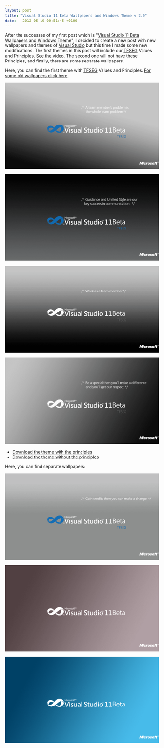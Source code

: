 ```yaml
---
layout: post
title: "Visual Studio 11 Beta Wallpapers and Windows Theme v 2.0"
date:   2012-05-19 00:51:45 +0100
---
```


After the successes of my first post which is "[Visual Studio 11 Beta Wallpapers and Windows Theme](https://mohamedradwan-devops.github.io/posts/visual-studio-11-beta-wallpapers-and-windows-theme/ "Visual Studio 11 Wallpaper and Themes")",
I decided to create a new post with new wallpapers and themes of [Visual Studio](http://www.microsoft.com/visualstudio/11/en-us/downloads)
but this time I made some new modifications. The first themes in this
post will include our
[TFSEG](https://sites.google.com/site/tfsegyptusergroup/)
Values and Principles. [See the video](https://mohamedradwan-devops.github.io/posts/getting-religion-with-tfs-for-agile-software-development/ "TFSEG Principles").
The second one will not have these Principles, and finally, there are
some separate wallpapers.

Here, you can find the first theme with
[TFSEG](https://sites.google.com/site/tfsegyptusergroup/)
Values and Principles. [For some old wallpapers click here](http://blogs.msdn.com/b/mbakirov/archive/2010/06/02/10018698.aspx?ocid=soc-n-eg-elite--MRadwan).

[![Wallpaper-6-B](/assets/images/2017/08/Wallpaper-6-B-1024x576.png)](/assets/images/2017/08/Wallpaper-6-B.png)

[![Wallpaper-4-B](/assets/images/2017/08/Wallpaper-4-B-1024x576.png)](/assets/images/2017/08/Wallpaper-4-B.png)

[![Wallpaper-5-W](/assets/images/2017/08/Wallpaper-5-W-1024x576.png)](/assets/images/2017/08/Wallpaper-5-W.png)

[![Wallpaper-3-W](/assets/images/2017/08/Wallpaper-3-W-1024x576.png)](/assets/images/2017/08/Wallpaper-3-W.png)

- [Download the theme with the
principles](https://skydrive.live.com/redir?resid=4BCAA16D27B46600!2209 "Visual Studio 11 Theme for TFSEG")
- [Download the theme without the
principles](https://skydrive.live.com/redir?resid=4BCAA16D27B46600!2210 "Visual Studio 11 theme")

Here, you can find separate wallpapers:

[![Wallpaper-2-B](/assets/images/2017/08/Wallpaper-2-B-1024x576.png)](/assets/images/2017/08/Wallpaper-2-B.png)

[![Wallpaper-12-W](/assets/images/2017/08/Wallpaper-12-W-1024x576.png)](/assets/images/2017/08/Wallpaper-12-W.png)

![](/assets/images/2017/08/Wallpaper-10-W.png)
